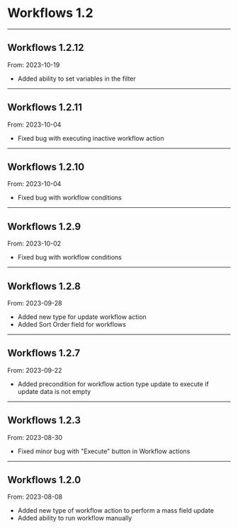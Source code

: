 # Workflows 1.2


---

## Workflows 1.2.12
From: 2023-10-19

* Added ability to set variables in the filter

---

## Workflows 1.2.11
From: 2023-10-04

* Fixed bug with executing inactive workflow action

---

## Workflows 1.2.10
From: 2023-10-04

* Fixed bug with workflow conditions

---

## Workflows 1.2.9
From: 2023-10-02

* Fixed bug with workflow conditions

---

## Workflows 1.2.8
From: 2023-09-28

* Added new type for update workflow action
* Added Sort Order field for workflows 

---

## Workflows 1.2.7
From: 2023-09-22

* Added precondition for workflow action type update to execute if update data is not empty

---

## Workflows 1.2.3
From: 2023-08-30

* Fixed minor bug with "Execute" button in Workflow actions

---

## Workflows 1.2.0
From: 2023-08-08

* Added new type of workflow action to perform a mass field update
* Added ability to run workflow manually
